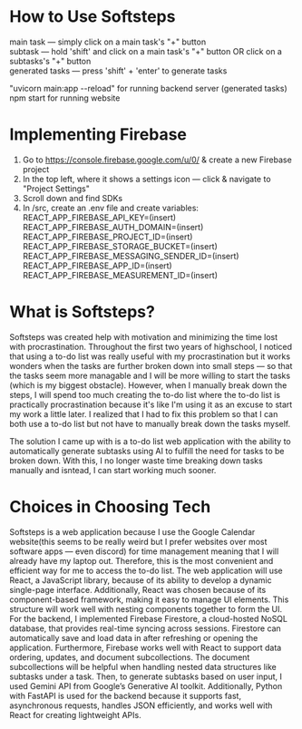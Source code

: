 # How to Use Softsteps
main task — simply click on a main task's "+" button <br>
subtask — hold 'shift' and click on a main task's "+" button OR click on a subtasks's "+" button <br>
generated tasks — press 'shift' + 'enter' to generate tasks

"uvicorn main:app --reload" for running backend server (generated tasks)<br>
npm start for running website

# Implementing Firebase
1. Go to https://console.firebase.google.com/u/0/ & create a new Firebase project
2. In the top left, where it shows a settings icon — click & navigate to "Project Settings"
3. Scroll down and find SDKs
4. In /src, create an .env file and create variables:
   REACT_APP_FIREBASE_API_KEY=(insert)<br>
   REACT_APP_FIREBASE_AUTH_DOMAIN=(insert)<br>
   REACT_APP_FIREBASE_PROJECT_ID=(insert)<br>
   REACT_APP_FIREBASE_STORAGE_BUCKET=(insert)<br>
   REACT_APP_FIREBASE_MESSAGING_SENDER_ID=(insert)<br>
   REACT_APP_FIREBASE_APP_ID=(insert)<br>
   REACT_APP_FIREBASE_MEASUREMENT_ID=(insert)<br>

# What is Softsteps?
Softsteps was created help with motivation and minimizing the time lost with procrastination. Throughout the first two years of highschool, I noticed that using a to-do list was really useful with my procrastination but it works wonders when the tasks are further broken down into small steps — so that the tasks seem more managable and I will be more willing to start the tasks (which is my biggest obstacle). However, when I manually break down the steps, I will spend too much creating the to-do list where the to-do list is practically procrastination because it's like I'm using it as an excuse to start my work a little later. I realized that I had to fix this problem so that I can both use a to-do list but not have to manually break down the tasks myself. 

The solution I came up with is a to-do list web application with the ability to automatically generate subtasks using AI to fulfill the need for tasks to be broken down. With this, I no longer waste time breaking down tasks manually and isntead, I can start working much sooner.

# Choices in Choosing Tech
Softsteps is a web application because I use the Google Calendar website(this seems to be really weird but I prefer websites over most software apps — even discord) for time management meaning that I will already have my laptop out. Therefore, this is the most convenient and efficient way for me to access the to-do list. The web application will use React, a JavaScript library, because of its ability to develop a dynamic single-page interface. Additionally, React was chosen because of its component-based framework, making it easy to manage UI elements. This structure will work well with nesting components together to form the UI. For the backend, I implemented Firebase Firestore, a cloud-hosted NoSQL database, that provides real-time syncing across sessions. Firestore can automatically save and load data in after refreshing or opening the application. Furthermore, Firebase works well with React to support data ordering, updates, and document subcollections. The document subcollections will be helpful when handling nested data structures like subtasks under a task. Then, to generate subtasks based on user input, I used Gemini API from Google’s Generative AI toolkit. Additionally, Python with FastAPI is used for the backend because it supports fast, asynchronous requests, handles JSON efficiently, and works well with React for creating lightweight APIs.
